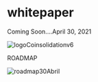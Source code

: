 # whitepaper


Coming Soon....April 30, 2021

![logoCoinsolidationv6](https://user-images.githubusercontent.com/74171247/114766954-a65a7500-9d2c-11eb-864f-9b3ad034d76a.png)

ROADMAP

![roadmap30Abril](https://user-images.githubusercontent.com/74171247/113538399-be99f980-95a0-11eb-85bc-5f6a4edfca4c.png)


